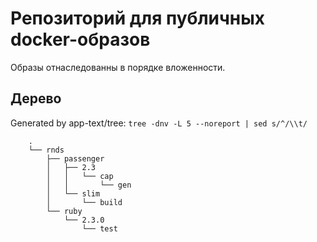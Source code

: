 ﻿Репозиторий для публичных docker-образов
========

Образы отнаследованны в порядке вложенности.

Дерево
------------

Generated by app-text/tree: `tree -dnv -L 5 --noreport | sed s/^/\\t/`

        .
        └── rnds
            ├── passenger
            │   ├── 2.3
            │   │   └── cap
            │   │       └── gen
            │   └── slim
            │       └── build
            └── ruby
                └── 2.3.0
                    └── test

